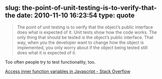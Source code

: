slug: the-point-of-unit-testing-is-to-verify-that-the
date: 2010-11-10 16:23:54
type: quote
---

> The point of unit testing is to verify that the object’s public interface does what is expected of it. Unit tests show how the code works. The only thing that should be tested is the object’s public interface. That way, when you the developer want to change how the object is implemented, you only worry about if the object being tested still does what it is expected of it.

Too often people try to test functionality, too.

 [Access inner function variables in Javascript - Stack Overflow](http://stackoverflow.com/questions/2775811/access-inner-function-variables-in-javascript/2776926#2776926)
